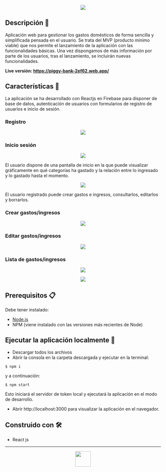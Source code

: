 <p align="center"><img src= "https://stilografica.es/Piggy-Readme.png"><br>
</p>

## Descripción   📖

Aplicación web para gestionar los gastos domésticos de forma sencilla y simplificada pensada en el usuario. Se trata del MVP (producto mínimo viable) que nos permite el lanzamiento de la aplicación con las funcionalidades básicas. Una vez dispongamos de más información por parte de los usuarios, tras el lanzamiento,  se incluirán nuevas funcionalidades.

**Live versión: https://piggy-bank-2ef62.web.app/**

## Características 📝 

La aplicación se ha desarrollado con Reactjs en Firebase para disponer de base de datos, autenticación de usuarios con formularios de registro de usuarios e inicio de sesión. 

### Registro

<p align="center"><img src= "https://stilografica.es/registro"><br>
</p>

### Inicio sesión

<p align="center"><img src= "https://stilografica.es/inicioSesion"><br>
</p>

El usuario dispone de una pantalla de inicio en la que puede visualizar gráficamente en qué categorías ha gastado y la relación entre lo ingresado y lo gastado hasta el momento.

<p align="center"><img src= "https://stilografica.es/vistaGeneral"><br>
</p>

El usuario registrado puede crear gastos e ingresos, consultarlos, editarlos y borrarlos. 

### Crear gastos/ingresos
<p align="center"><img src= "https://stilografica.es/CrearGasto.png"><br>
</p>

### Editar gastos/ingresos
<p align="center"><img src= "https://stilografica.es/editar"><br>
</p>

### Lista de gastos/ingresos
<p align="center"><img src= "https://stilografica.es/listadoGastos.png"><br>
</p>
<p align="center"><img src= "https://stilografica.es/listadoIngresos.png">
</p>

## Prerequisitos 📋

Debe tener instalado:

* [Node.js](https://nodejs.org/en/download/)
* NPM (viene instalado con las versiones más recientes de Node)

## Ejecutar la aplicación localmente 🔧
* Descargar todos los archivos
* Abrir la consola en la carpeta descargada y ejecutar en la terminal:

```
$ npm i
```
y a continuación: 
```
$ npm start
```
  Esto iniciará el servidor de token local y ejecutará la aplicación en el modo de desarrollo.  
* Abrir http://localhost:3000 para visualizar la aplicación en el navegador.

## Construido con 🛠️

* React js

---
[<p align="center"><img height="50" src= "https://stilografica.es/gitHubFirma.jpg"></p>](https://github.com/stilografica/)

